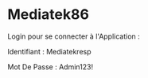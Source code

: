 # Mediatek86
Login pour se connecter à l'Application :

Identifiant : Mediatekresp

Mot De Passe : Admin123!
